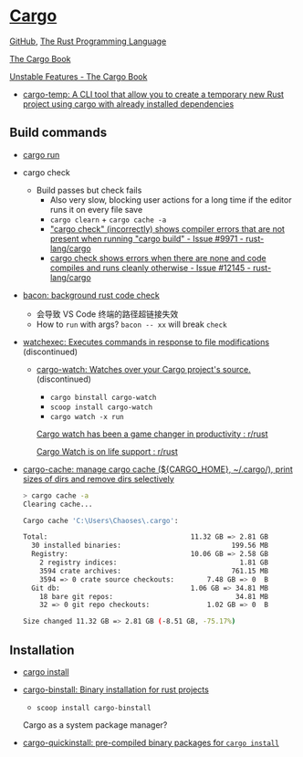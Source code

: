 # [Cargo](https://doc.rust-lang.org/cargo)
[GitHub](https://github.com/rust-lang/cargo), [The Rust Programming Language](https://doc.rust-lang.org/book/ch14-00-more-about-cargo.html)

[The Cargo Book](https://doc.rust-lang.org/cargo/index.html)

[Unstable Features - The Cargo Book](https://doc.rust-lang.org/cargo/reference/unstable.html)

- [cargo-temp: A CLI tool that allow you to create a temporary new Rust project using cargo with already installed dependencies](https://github.com/yozhgoor/cargo-temp)

## Build commands
- [cargo run](https://doc.rust-lang.org/cargo/commands/cargo-run.html)
- cargo check
  - Build passes but check fails
    - Also very slow, blocking user actions for a long time if the editor runs it on every file save
    - `cargo clearn` + `cargo cache -a`
    - ["cargo check" (incorrectly) shows compiler errors that are not present when running "cargo build" - Issue #9971 - rust-lang/cargo](https://github.com/rust-lang/cargo/issues/9971)
    - [cargo check shows errors when there are none and code compiles and runs cleanly otherwise - Issue #12145 - rust-lang/cargo](https://github.com/rust-lang/cargo/issues/12145)
- [bacon: background rust code check](https://github.com/Canop/bacon)
  - 会导致 VS Code 终端的路径超链接失效
  - How to `run` with args? `bacon -- xx` will break `check`
- [watchexec: Executes commands in response to file modifications](https://github.com/watchexec/watchexec) (discontinued)
  - [cargo-watch: Watches over your Cargo project's source.](https://github.com/watchexec/cargo-watch) (discontinued)
    - `cargo binstall cargo-watch`
    - `scoop install cargo-watch`
    - `cargo watch -x run`

    [Cargo watch has been a game changer in productivity : r/rust](https://www.reddit.com/r/rust/comments/1fsxeo0/cargo_watch_has_been_a_game_changer_in/)

    [Cargo Watch is on life support : r/rust](https://www.reddit.com/r/rust/comments/1ftc7cj/cargo_watch_is_on_life_support/?share_id=dMUg4LLxMdbom3kPzxxcV)

- [cargo-cache: manage cargo cache (${CARGO\_HOME}, ~/.cargo/), print sizes of dirs and remove dirs selectively](https://github.com/matthiaskrgr/cargo-cache)
  ```sh
  > cargo cache -a
  Clearing cache...

  Cargo cache 'C:\Users\Chaoses\.cargo':

  Total:                                   11.32 GB => 2.81 GB
    30 installed binaries:                           199.56 MB
    Registry:                              10.06 GB => 2.58 GB
      2 registry indices:                              1.81 GB
      3594 crate archives:                           761.15 MB
      3594 => 0 crate source checkouts:        7.48 GB => 0  B
    Git db:                                1.06 GB => 34.81 MB
      18 bare git repos:                              34.81 MB
      32 => 0 git repo checkouts:              1.02 GB => 0  B

  Size changed 11.32 GB => 2.81 GB (-8.51 GB, -75.17%)
  ```

## Installation
- [cargo install](https://doc.rust-lang.org/cargo/commands/cargo-install.html)
- [cargo-binstall: Binary installation for rust projects](https://github.com/cargo-bins/cargo-binstall)
  - `scoop install cargo-binstall`
  
  Cargo as a system package manager?
- [cargo-quickinstall: pre-compiled binary packages for `cargo install`](https://github.com/cargo-bins/cargo-quickinstall)